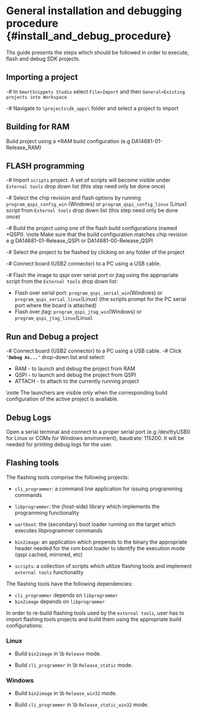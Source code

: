 General installation and debugging procedure {#install_and_debug_procedure}
===================================================

Ths guide presents the steps which should be followed in order to execute, flash and debug 
SDK projects.

## Importing a project

-# In `SmartSnippets Studio` select `File>Import` and then `General>Existing projects into Workspace`

-# Navigate to `\projects\dk_apps\` folder and select a project to import 

## Building for RAM
Build project using a *RAM build configuration (e.g DA14681-01-Release_RAM)


## FLASH programming
-# Import `scripts` project. A set of scripts will become visible under `External tools` 
  drop down list (this step need only be done once)
  
-# Select the chip revision and flash options by running `program_qspi_config_win` (Windows) or 
   `program_qspi_config_linux` (Linux) script from `External tools` drop down list
   (this step need only be done once)
     
-# Build the project using one of the flash build configurations (named *QSPI).
  \note Make sure that the build configuration matches chip revision 
  e.g DA14681-01-Release_QSPI or DA14681-00-Release_QSPI   

-# Select the project to be flashed by clicking on any folder of the project

-# Connect board (USB2 connector) to a PC using a USB cable.

-# Flash the image to qspi over serial port or jtag using the appropriate script from the `External tools`
   drop down list:
   - Flash over serial port: `program_qspi_serial_win`(Windows) or `program_qspi_serial_linux`(Linux)
   (the scripts prompt for the PC serial port where the board is attached)
   - Flash over jtag: `program_qspi_jtag_win`(Windows) or `program_qspi_jtag_linux`(Linux)

## Run and Debug a project
-# Connect board (USB2 connector) to a PC using a USB cable.
-# Click <b> `'Debug As...'` </b> drop-down list and select:

 - RAM - to launch and debug the project from RAM
 - QSPI - to launch and debug the project from QSPI
 - ATTACH - to attach to the currently running project

\note The launchers are visible only when the corresponding build configuration of the active project 
is available.

## Debug Logs

Open a serial terminal and connect to a proper serial port (e.g /dev/ttyUSB0 for Linux or COMx for
Windows environment), baudrate: 115200. It will be needed for printing debug logs for the user.

## Flashing tools

The flashing tools comprise the following projects:
 - `cli_programmer`: a command line application for issuing programming commands
 
 - `libprogrammer`: the (host-side) library which implements the programming functionality
 
 - `uartboot`: the (secondary) boot loader running on the target which executes libprogrammer
    commands       

 - `bin2image`: an application which prepends to the binary the appropriate header needed for the 
    rom boot loader to identify the execution mode (qspi cached, mirrored, etc)
 
 -  `scripts`: a collection of scripts which utilize flashing tools and implement `external tools` 
    functionality

The flashing tools have the following dependencies:
 - `cli_programmer` depends on `libprogrammer`
 - `bin2image` depends on `libprogrammer`

In order to re-build flashing tools used by the `external tools`, user has to import flashing tools 
projects and build them using the appropriate build configurations: 
### Linux
 - Build `bin2image` in \b `Release` mode.

 - Build `cli_programmer` in \b `Release_static` mode.

### Windows
 - Build `bin2image` in \b `Release_win32` mode.

 - Build `cli_programmer` in \b `Release_static_win32` mode.
